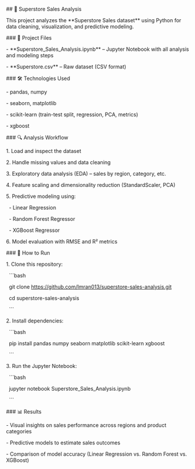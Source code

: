 \## 🛒 Superstore Sales Analysis



This project analyzes the \*\*Superstore Sales dataset\*\* using Python for data cleaning, visualization, and predictive modeling.



\### 📂 Project Files

\- \*\*Superstore\_Sales\_Analysis.ipynb\*\* – Jupyter Notebook with all analysis and modeling steps

\- \*\*Superstore.csv\*\* – Raw dataset (CSV format)



\### 🛠 Technologies Used

\- pandas, numpy

\- seaborn, matplotlib

\- scikit-learn (train-test split, regression, PCA, metrics)

\- xgboost



\### 🔍 Analysis Workflow

1\. Load and inspect the dataset

2\. Handle missing values and data cleaning

3\. Exploratory data analysis (EDA) – sales by region, category, etc.

4\. Feature scaling and dimensionality reduction (StandardScaler, PCA)

5\. Predictive modeling using:

&nbsp;  - Linear Regression

&nbsp;  - Random Forest Regressor

&nbsp;  - XGBoost Regressor

6\. Model evaluation with RMSE and R² metrics



\### 🚀 How to Run

1\. Clone this repository:

&nbsp;  ```bash

&nbsp;  git clone https://github.com/Imran013/superstore-sales-analysis.git

&nbsp;  cd superstore-sales-analysis

&nbsp;  ```

2\. Install dependencies:

&nbsp;  ```bash

&nbsp;  pip install pandas numpy seaborn matplotlib scikit-learn xgboost

&nbsp;  ```

3\. Run the Jupyter Notebook:

&nbsp;  ```bash

&nbsp;  jupyter notebook Superstore\_Sales\_Analysis.ipynb

&nbsp;  ```



\### 📊 Results

\- Visual insights on sales performance across regions and product categories

\- Predictive models to estimate sales outcomes

\- Comparison of model accuracy (Linear Regression vs. Random Forest vs. XGBoost)



